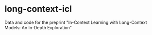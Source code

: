 # long-context-icl
Data and code for the preprint "In-Context Learning with Long-Context Models: An In-Depth Exploration"

